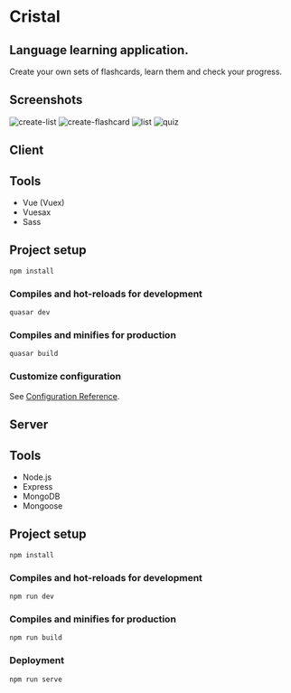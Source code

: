# Cristal
## Language learning application.
Create your own sets of flashcards, learn them and check your progress.

## Screenshots

![create-list](https://i.imgur.com/2irseM1.png)
![create-flashcard](https://i.imgur.com/WqgcDVG.png)
![list](https://i.imgur.com/ZCvt7QG.png)
![quiz](https://i.imgur.com/WL9xynu.png)

## Client

## Tools
* Vue (Vuex)
* Vuesax
* Sass

## Project setup
```
npm install
```

### Compiles and hot-reloads for development
```
quasar dev
```

### Compiles and minifies for production
```
quasar build
```
### Customize configuration
See [Configuration Reference](https://cli.vuejs.org/config/).

## Server

## Tools
* Node.js
* Express
* MongoDB
* Mongoose

## Project setup
```
npm install
```

### Compiles and hot-reloads for development
```
npm run dev
```

### Compiles and minifies for production
```
npm run build
```

### Deployment
```
npm run serve
```
